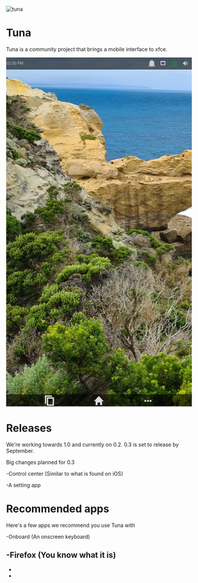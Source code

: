 
![tuna](img/TunaLOGOtitle.png)

# Tuna

Tuna is a community project that brings a mobile interface to xfce.

![tuna](img/TS3.png)

# Releases

We're working towards 1.0 and currently on 0.2. 0.3 is set to release by September.

Big changes planned for 0.3

-Control center (Similar to what is found on iOS)

-A setting app

# Recommended apps

Here's a few apps we recommend you use Tuna with

-Onboard (An onscreen keyboard)

-Firefox (You know what it is)
-
-
-